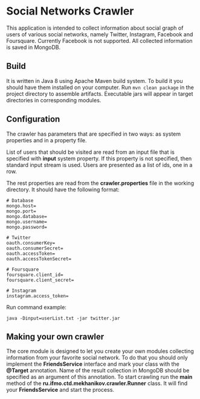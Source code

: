 # Social Networks Crawler
This application is intended to collect information about social graph of users of various social networks, namely Twitter, Instagram, Facebook and Foursquare. Currently Facebook is not supported. All collected information is saved in MongoDB.

## Build
It is written in Java 8 using Apache Maven build system. To build it you should have them installed on your computer. Run ```mvn clean package``` in the project directory to assemble artifacts. Executable jars will appear in target directories in corresponding modules.

## Configuration
The crawler has parameters that are specified in two ways: as system properties and in a property file.

List of users that should be visited are read from an input file that is specified with __input__ system property. If this property is not specified, then standard input stream is used. Users are presented as a list of ids, one in a row.

The rest properties are read from the __crawler.properties__ file in the working directory. It should have the following format:
```properties
# Database
mongo.host=
mongo.port=
mongo.database=
mongo.username=
mongo.password=

# Twitter
oauth.consumerKey=
oauth.consumerSecret=
oauth.accessToken=
oauth.accessTokenSecret=

# Foursquare
foursquare.client_id=
foursquare.client_secret=

# Instagram
instagram.access_token=
```

Run command example:

```java -Dinput=userList.txt -jar twitter.jar```

## Making your own crawler
The core module is designed to let you create your own modules collecting information from your favorite social network. To do that you should only implement the __FriendsService__ interface and mark your class with the __@Target__ annotation. Name of the result collection in MongoDB should be specified as an argument of this annotation. To start crawling run the __main__ method of the __ru.ifmo.ctd.mekhanikov.crawler.Runner__ class. It will find your __FriendsService__ and start the process.
